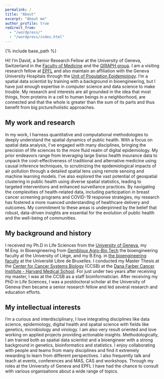 ```yaml
---
permalink: /
title: "About"
excerpt: "About me"
author_profile: true
redirect_from: 
  - "/wordpress/"
  - "/wordpress/index.html"
---
```


{% include base_path %}

Hi! I’m David, a Senior Research Fellow at the University of Geneva, Switzerland in the [Faculty of Medicine](https://www.unige.ch/medecine/) and the [GIRAPH group](https://www.giraph.org/). I am a visiting research fellow at [EPFL](https://www.epfl.ch/labs/lgb/geome/) and also maintain an affiliation with the Geneva University Hospitals through the [Unit of Population Epidemiology](https://www.hug.ch/medecine-premier-recours/uep). I’m a spatial data scientist by training with a background in bioengineering, but I have just enough expertise in computer science and data science to make trouble. My research and interests are all grounded in the idea that most things, from proteins in a cell to human beings in a neighborhood, are connected and that the whole is greater than the sum of its parts and thus benefit from big picture/holistic approaches.

## My work and research
In my work, I harness quantitative and computational methodologies to deeply understand the spatial dynamics of public health. With a focus on spatial data analysis, I've engaged with many disciplines, bringing the precision of life sciences to the more fluid realm of digital epidemiology. My prior endeavors range from leveraging large Swiss health insurance data to unpack the cost-effectiveness of traditional and alternative medicine using causal inference techniques, to scrutinizing the epidemiological impacts of air pollution through a detailed spatial lens using remote sensing and machine learning models. I've also explored the vast potential of geospatial clustering in public health using diverse spatial statistics, leading to targeted interventions and enhanced surveillance practices. By navigating the complexities of health-related data, including participation in breast cancer screening programs and COVID-19 response strategies, my research has fostered a more nuanced understanding of healthcare delivery and outcomes. My commitment to these areas is underpinned by the belief that robust, data-driven insights are essential for the evolution of public health and the well-being of communities.


## My background and history
I received my Ph.D in Life Sciences from the [University of Geneva](https://lifesciencesphd.unige.ch/), my M.Eng. in Bioengineering from [Gembloux Agro-Bio Tech](https://www.gembloux.uliege.be/cms/c_4039827/en/gembloux-agro-bio-tech) the bioengineering faculty at the University of Liège, and my B.Eng. in [the bioengineering faculty](https://www.ulb.be/en/programme/ba-irbi-1) at the Université Libre de Bruxelles. I conducted my Master Thesis at the [Center for Cancer Systems Biology](https://ccsb.dana-farber.org/) (CCSB) at the [Dana Farber Cancer Institute - Harvard Medical School](https://www.dana-farber.org/). For just under two years after receiving my master, I was at the CCSB as a staff bioinformatician. After receiving my PhD in Life Sciences, I was a postdoctoral scholar at the University of Geneva then became a senior research fellow and led several research and education efforts.

## My intellectual interests
I’m a curious and interdisciplinary, I love integrating disciplines like data science, epidemiology, digital health and spatial science with fields like genetics, microbiology and virology. I am also very result oriented and love working on applied projects providing actionable insights. Methodologically, I am trained both as spatial data scientist and a bioengineer with a strong background in genetics, bioinformatics and statistics. I enjoy collaborating with people and teams from many disciplines and find it extremely rewarding to learn from different perspectives. I also frequently talk and teach at events, conferences and MAS, CAS and workshops. Through my roles at the University of Geneva and EPFL I have had the chance to consult with various organisations about a wide range of topics.

